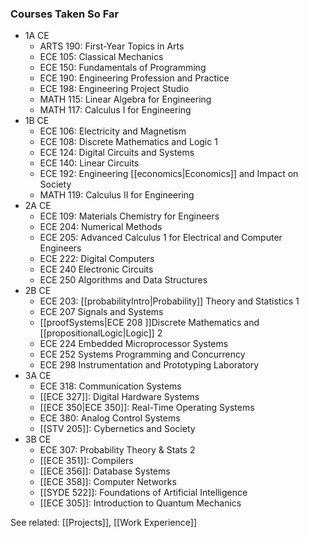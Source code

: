 ### Courses Taken So Far
- 1A CE
	- ARTS 190: First-Year Topics in Arts
	- ECE 105: Classical Mechanics
	- ECE 150: Fundamentals of Programming
	- ECE 190: Engineering Profession and Practice
	- ECE 198: Engineering Project Studio
	- MATH 115: Linear Algebra for Engineering
	- MATH 117: Calculus I for Engineering
- 1B CE
	- ECE 106: Electricity and Magnetism
	- ECE 108: Discrete Mathematics and Logic 1
	- ECE 124: Digital Circuits and Systems
	- ECE 140: Linear Circuits
	- ECE 192: Engineering [[economics|Economics]] and Impact on Society
	- MATH 119: Calculus II for Engineering
- 2A CE
	- ECE 109: Materials Chemistry for Engineers
	- ECE 204: Numerical Methods
	- ECE 205: Advanced Calculus 1 for Electrical and Computer Engineers 
	- ECE 222: Digital Computers 
	- ECE 240 Electronic Circuits
	- ECE 250 Algorithms and Data Structures
- 2B CE
	- ECE 203: [[probabilityIntro|Probability]] Theory and Statistics 1 
	- ECE 207 Signals and Systems 
	- [[proofSystems|ECE 208 ]]Discrete Mathematics and [[propositionalLogic|Logic]] 2 
	- ECE 224 Embedded Microprocessor Systems 
	- ECE 252 Systems Programming and Concurrency 
	- ECE 298 Instrumentation and Prototyping Laboratory
- 3A CE
	- ECE 318: Communication Systems
	- [[ECE 327]]: Digital Hardware Systems
	- [[ECE 350|ECE 350]]: Real-Time Operating Systems
	- ECE 380: Analog Control Systems
	- [[STV 205]]: Cybernetics and Society
- 3B CE
	- ECE 307: Probability Theory & Stats 2
	- [[ECE 351]]: Compilers
	- [[ECE 356]]: Database Systems
	- [[ECE 358]]: Computer Networks
	- [[SYDE 522]]: Foundations of Artificial Intelligence
	- [[ECE 305]]: Introduction to Quantum Mechanics

See related: [[Projects]], [[Work Experience]]